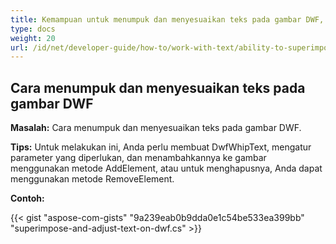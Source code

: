 ```yaml
---
title: Kemampuan untuk menumpuk dan menyesuaikan teks pada gambar DWF, sehingga memungkinkan beberapa tingkat pengeditan hasil keluaran render
type: docs
weight: 20
url: /id/net/developer-guide/how-to/work-with-text/ability-to-superimpose-and-adjust-text-on-dwf-images/
---
```


## **Cara menumpuk dan menyesuaikan teks pada gambar DWF**

**Masalah:** Cara menumpuk dan menyesuaikan teks pada gambar DWF.

**Tips:** Untuk melakukan ini, Anda perlu membuat DwfWhipText, mengatur parameter yang diperlukan, dan menambahkannya ke gambar menggunakan metode AddElement, atau untuk menghapusnya, Anda dapat menggunakan metode RemoveElement.

**Contoh:**

{{< gist "aspose-com-gists" "9a239eab0b9dda0e1c54be533ea399bb" "superimpose-and-adjust-text-on-dwf.cs" >}}
